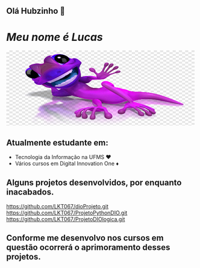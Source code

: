 ## Olá Hubzinho 👋
# ___Meu nome é Lucas___ 
<img src="image.png" width="500" height="200">

## Atualmente estudante em:
- Tecnologia da Informação na UFMS ♥️ 
- Vários cursos em Digital Innovation One ♦️

## Alguns projetos desenvolvidos, por enquanto inacabados.
https://github.com/LKT067/dioProjeto.git <br>
https://github.com/LKT067/ProjetoPythonDIO.git <br>
https://github.com/LKT067/ProjetoDIOlogica.git <br>
## Conforme me desenvolvo nos cursos em questão ocorrerá o aprimoramento desses projetos.

